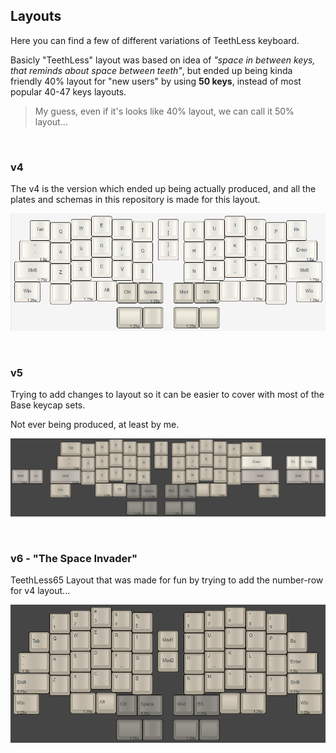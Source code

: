 ## Layouts

Here you can find a few of different variations of TeethLess keyboard.

Basicly "TeethLess" layout was based on idea of _"space in between keys, that reminds about space between teeth"_, but ended up being kinda friendly 40% layout for "new users" by using **50 keys**, instead of most popular 40-47 keys layouts.

> My guess, even if it's looks like 40% layout, we can call it 50% layout...

<br />

### v4

The v4 is the version which ended up being actually produced, and all the plates and schemas in this repository is made for this layout.

[![](imgs/v4.png)](http://www.keyboard-layout-editor.com/#/gists/2647e55b2328932ea6fc7ab21a1ddf60)

<br />

### v5

Trying to add changes to layout so it can be easier to cover with most of the Base keycap sets.

Not ever being produced, at least by me.

[![](imgs/v5.png)](http://www.keyboard-layout-editor.com/#/gists/ba7a7e5b08da231018710c17638d3f5e)

<br />

### v6 - "The Space Invader"

TeethLess65 Layout that was made for fun by trying to add the number-row for v4 layout...

[![](imgs/v6.png)](http://www.keyboard-layout-editor.com/#/gists/8ee03279688fea96ba09422cffdce44e)
